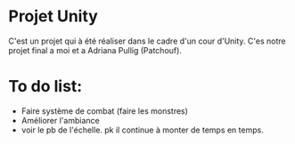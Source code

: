 # Projet Unity

C'est un projet qui à été réaliser dans le cadre d'un cour d'Unity. C'es notre projet final a moi et a Adriana Pullig (Patchouf).

# To do list:

- Faire système de combat (faire les monstres)
- Améliorer l'ambiance
- voir le pb de l'échelle. pk il continue à monter de temps en temps. 
